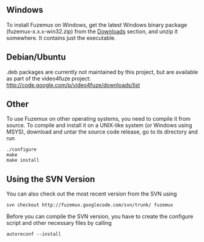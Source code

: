 ## Windows ##
To install Fuzemux on Windows, get the latest Windows binary package (fuzemux-x.x.x-win32.zip) from the [Downloads](http://code.google.com/p/fuzemux/downloads/list) section, and unzip it somewhere. It contains just the executable.

## Debian/Ubuntu ##
.deb packages are currently not maintained by this project, but are available as part of the video4fuze project: http://code.google.com/p/video4fuze/downloads/list

## Other ##
To use Fuzemux on other operating systems, you need to compile it from source. To compile and install it on a UNIX-like system (or Windows using MSYS), download and untar the source code release, go to its directory and run
```
./configure
make
make install
```

## Using the SVN Version ##
You can also check out the most recent version from the SVN using
```
svn checkout http://fuzemux.googlecode.com/svn/trunk/ fuzemux
```
Before you can compile the SVN version, you have to create the configure script and other necessary files by calling
```
autoreconf --install
```